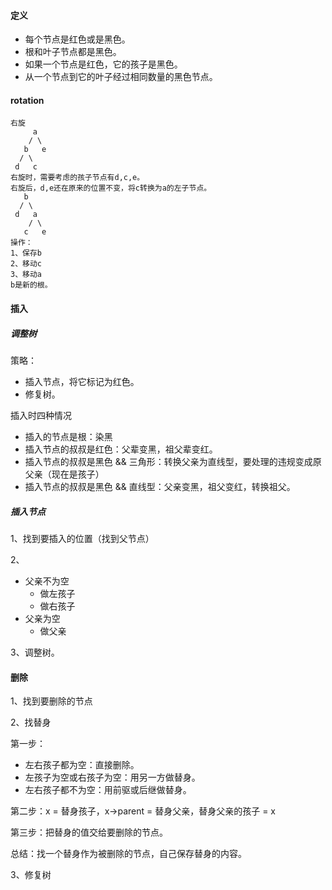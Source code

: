 #### 定义

- 每个节点是红色或是黑色。
- 根和叶子节点都是黑色。
- 如果一个节点是红色，它的孩子是黑色。
- 从一个节点到它的叶子经过相同数量的黑色节点。

#### rotation

```
右旋
     a
    / \
   b   e
  / \
 d   c
右旋时，需要考虑的孩子节点有d,c,e。
右旋后，d,e还在原来的位置不变，将c转换为a的左子节点。
   b
  / \
 d   a
    / \
   c   e
操作：
1、保存b
2、移动c
3、移动a
b是新的根。
```

#### 插入

##### 调整树

策略：

- 插入节点，将它标记为红色。
- 修复树。

插入时四种情况

- 插入的节点是根：染黑
- 插入节点的叔叔是红色：父辈变黑，祖父辈变红。
- 插入节点的叔叔是黑色 && 三角形：转换父亲为直线型，要处理的违规变成原父亲（现在是孩子）
- 插入节点的叔叔是黑色 && 直线型：父亲变黑，祖父变红，转换祖父。

##### 插入节点

1、找到要插入的位置（找到父节点）

2、

- 父亲不为空
  - 做左孩子
  - 做右孩子
- 父亲为空
  - 做父亲

3、调整树。

#### 删除

1、找到要删除的节点

2、找替身

第一步：

- 左右孩子都为空：直接删除。
- 左孩子为空或右孩子为空：用另一方做替身。
- 左右孩子都不为空：用前驱或后继做替身。

第二步：x = 替身孩子，x->parent = 替身父亲，替身父亲的孩子 = x

第三步：把替身的值交给要删除的节点。

总结：找一个替身作为被删除的节点，自己保存替身的内容。

3、修复树